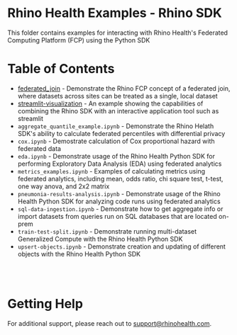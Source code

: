 # Rhino Health Examples - Rhino SDK
This folder contains examples for interacting with Rhino Health's Federated Computing Platform (FCP) using the Python SDK
<br>

# Table of Contents
- [federated_join](./federated_join/) - Demonstrate the Rhino FCP concept of a federated join, where datasets across sites can be treated as a single, local dataset
- [streamlit-visualization](./streamlit-visualization/README.md) - An example showing the capabilities of combining the Rhino SDK with an interactive application tool such as streamlit
- `aggregate_quantile_example.ipynb` - Demonstrate the Rhino Helath SDK's ability to calculate federated percentiles with differential privacy
- `cox.ipynb` - Demostrate calculation of Cox proportional hazard with federated data
- `eda.ipynb` - Demonstrate usage of the Rhino Health Python SDK for performing Exploratory Data Analysis (EDA) using federated analytics
- `metrics_examples.ipynb` - Examples of calculating metrics using federated analytics, including mean, odds ratio, chi square test, t-test, one way anova, and 2x2 matrix
- `pneumonia-results-analysis.ipynb` - Demonstrate usage of the Rhino Health Python SDK for analyzing code runs using federated analytics
- `sql-data-ingestion.ipynb` - Demonstrate how to get aggregate info or import datasets from queries run on SQL databases that are located on-prem
- `train-test-split.ipynb` - Demonstrate running multi-dataset Generalized Compute with the Rhino Health Python SDK
- `upsert-objects.ipynb` - Demonstrate creation and updating of different objects with the Rhino Health Python SDK

<br><br>

# Getting Help
For additional support, please reach out to [support@rhinohealth.com](mailto:support@rhinohealth.com).
